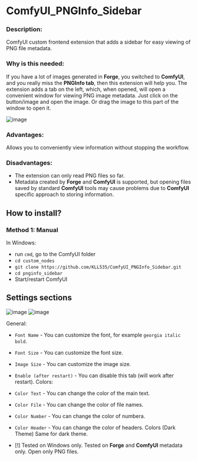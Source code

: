 # ComfyUI_PNGInfo_Sidebar

### Description:
ComfyUI custom frontend extension that adds a sidebar for easy viewing of PNG file metadata.

### Why is this needed:
If you have a lot of images generated in **Forge**, you switched to **СomfyUI**, and you really miss the **PNGInfo tab**, then this extension will help you.
The extension adds a tab on the left, which, when opened, will open a convenient window for viewing PNG image metadata.
Just click on the button/image and open the image. Or drag the image to this part of the window to open it.

![image](https://github.com/user-attachments/assets/ab73986e-c35e-4206-b3e5-1a4017acf180)

### Advantages:
Allows you to conveniently view information without stopping the workflow.

### Disadvantages:
- The extension can only read PNG files so far.
- Metadata created by **Forge** and **СomfyUI** is supported, but opening files saved by standard **СomfyUI** tools may cause problems due to **СomfyUI** specific approach to storing information.

## How to install?

### Method 1: Manual
In Windows:
- run `cmd`, go to the ComfyUI folder
- `cd custom_nodes`
- `git clone https://github.com/KLL535/ComfyUI_PNGInfo_Sidebar.git`
- `cd pnginfo_sidebar`
- Start/restart ComfyUI

## Settings sections

![image](https://github.com/user-attachments/assets/d70c20a0-0cdd-4163-addc-6d88f7e14d4d)
![image](https://github.com/user-attachments/assets/d606bd61-190e-49e9-9cae-a23d86b3075d)

General:
- `Font Name` - You can customize the font, for example `georgia italic bold`.
- `Font Size` - You can customize the font size.
- `Image Size` - You can customize the image size.
- `Enable (after restart)` - You can disable this tab (will work after restart).
Colors:
- `Color Text` - You can change the color of the main text.
- `Color File` - You can change the color of file names.
- `Color Number` - You can change the color of numbera.
- `Color Header` - You can change the color of headers.
Colors (Dark Theme)
Same for dark theme.

- [!] Tested on Windows only. Tested on **Forge** and **СomfyUI** metadata only. Open only PNG files.
  
